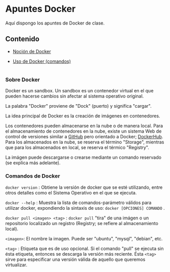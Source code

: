 # Apuntes Docker

Aquí dispongo los apuntes de Docker de clase.

## Contenido

* [Noción de Docker](#nocion)

* [Uso de Docker (comandos)](#usoDocker)

#
### <a name="nocion">Sobre Docker</a>

Docker es un sandbox. Un sandbox es un contenedor virtual en el que pueden hacerse cambios sin afectar al sistema operativo original.

La palabra "Docker" proviene de "Dock" (puerto) y significa "cargar".

La idea principal de Docker es la creación de imágenes en contenedores.

Los contenedores pueden almacenarse en la nube o de manera local.
Para el almacenamiento de contenedores en la nube, existe un sistema Web de control de versiones similar a [GitHub](https://github.com) pero orientado a Docker; [DockerHub](https://hub.docker.com).
Para los almacenados en la nube, se reserva el término "Storage", mientras que para los almacenados en local, se reserva el térmico "Registry".

La imágen puede descargarse o crearse mediante un comando reservado (se explica más adelante).

### <a name="usoDocker">Comandos de Docker</a>

`docker version` : Obtiene la versión de docker que se esté utilizando, entre otros detalles como el Sistema Operativo en el                    que se ejecuta.

`docker --help` : Muestra la lista de comandos-parámetro válidos para utilizar docker, expondiendo la sintaxis de uso:
                  `docker [OPCIONES] COMANDO` .

`docker pull <imagen> <tag>`  : `docker pull` "tira" de una imágen o un repositorio localizado un registro (Registry; se                                      refiere al almacenamiento local).

`<imagen>`: El nombre la imagen. Puede ser "ubuntu", "mysql", "debian", etc.

`<tag>` : Etiqueta que es de uso opcional. Si el comando "pull" se ejecuta sin ésta etiqueta, entonces se descarga la                 versión más reciente. Ésta `<tag>` sirve para especificar una versión válida de aquello que queremos virtualizar.

